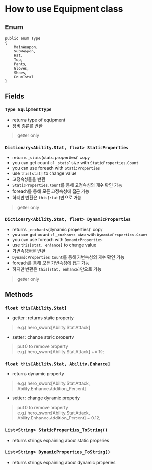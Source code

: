 # How to use Equipment class
   
## Enum
```
public enum Type
{
	MainWeapon,
	SubWeapon,
	Hat,
	Top,
	Pants,
	Gloves,
	Shoes,
	EnumTotal
}
```
   
## Fields

### `Type EquipmentType`
- returns type of equipment
- 장비 종류를 반환
> getter only    

### `Dictionary<Ability.Stat, float> StaticProperties`
- returns `_stats`(static properties)' copy
- you can get count of `_stats`' size with `StaticProperties.Count`
- you can use foreach with `StaticProperties`
- use `this[stat]` to change value
- 고정속성들을 반환
- `StaticProperties.Count`를 통해 고정속성의 개수 확인 가능
- foreach를 통해 모든 고정속성에 접근 가능
- 하지만 변환은 `this[stat]`만으로 가능
> getter only    

### `Dictionary<Ability.Stat, float> DynamicProperties`
- returns `_enchants`(dynamic properties)' copy
- you can get count of `_enchants`' size with `DynamicProperties.Count`
- you can use foreach with `DynamicProperties`
- use `this[stat, enhance]` to change value
- 가변속성들을 반환
- `DynamicProperties.Count`를 통해 가변속성의 개수 확인 가능
- foreach를 통해 모든 가변속성에 접근 가능
- 하지만 변환은 `this[stat, enhance]`만으로 가능
> getter only    
	
	
## Methods
	
### `float this[Ability.Stat]`
- getter : returns static property
> e.g.) hero_sword[Ability.Stat.Attack]    
- setter : change static property
> put 0 to remove property    
> e.g.) hero_sword[Ability.Stat.Attack] += 10;    
    
### `float this[Ability.Stat, Ability.Enhance]`
- returns dynamic property
> e.g.) hero_sword[Ability.Stat.Attack, Ability.Enhance.Addition_Percent]
- setter : change dynamic property
> put 0 to remove property    
> e.g.) hero_sword[Ability.Stat.Attack, Ability.Enhance.Addition_Percent] = 0.12;    

### `List<String> StaticProperties_ToString()`
- returns strings explaining about static properies

### `List<String> DynamicProperties_ToString()`
- returns strings explaining about dynamic properies